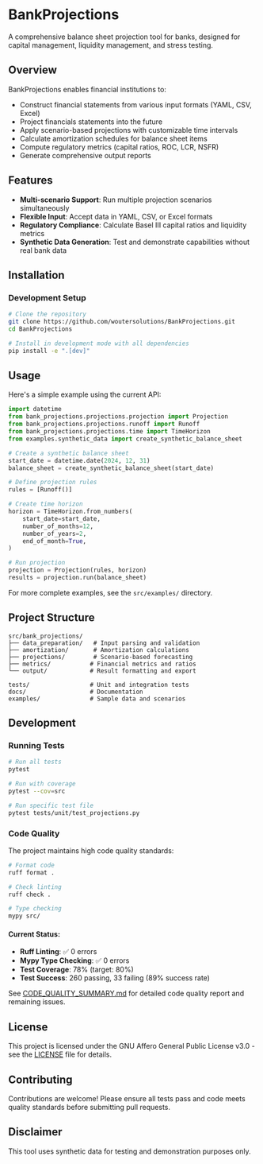 # BankProjections

A comprehensive balance sheet projection tool for banks, designed for capital management, liquidity management, and stress testing.

## Overview

BankProjections enables financial institutions to:
- Construct financial statements from various input formats (YAML, CSV, Excel)
- Project financials statements into the future
- Apply scenario-based projections with customizable time intervals
- Calculate amortization schedules for balance sheet items
- Compute regulatory metrics (capital ratios, ROC, LCR, NSFR)
- Generate comprehensive output reports

## Features

- **Multi-scenario Support**: Run multiple projection scenarios simultaneously
- **Flexible Input**: Accept data in YAML, CSV, or Excel formats
- **Regulatory Compliance**: Calculate Basel III capital ratios and liquidity metrics
- **Synthetic Data Generation**: Test and demonstrate capabilities without real bank data

## Installation

### Development Setup

```bash
# Clone the repository
git clone https://github.com/woutersolutions/BankProjections.git
cd BankProjections

# Install in development mode with all dependencies
pip install -e ".[dev]"
```

## Usage

Here's a simple example using the current API:

```python
import datetime
from bank_projections.projections.projection import Projection
from bank_projections.projections.runoff import Runoff
from bank_projections.projections.time import TimeHorizon
from examples.synthetic_data import create_synthetic_balance_sheet

# Create a synthetic balance sheet
start_date = datetime.date(2024, 12, 31)
balance_sheet = create_synthetic_balance_sheet(start_date)

# Define projection rules
rules = [Runoff()]

# Create time horizon
horizon = TimeHorizon.from_numbers(
    start_date=start_date,
    number_of_months=12,
    number_of_years=2,
    end_of_month=True,
)

# Run projection
projection = Projection(rules, horizon)
results = projection.run(balance_sheet)
```

For more complete examples, see the `src/examples/` directory.

## Project Structure

```
src/bank_projections/
├── data_preparation/   # Input parsing and validation
├── amortization/       # Amortization calculations
├── projections/        # Scenario-based forecasting
├── metrics/           # Financial metrics and ratios
└── output/            # Result formatting and export

tests/                 # Unit and integration tests
docs/                  # Documentation
examples/              # Sample data and scenarios
```

## Development

### Running Tests

```bash
# Run all tests
pytest

# Run with coverage
pytest --cov=src

# Run specific test file
pytest tests/unit/test_projections.py
```

### Code Quality

The project maintains high code quality standards:

```bash
# Format code
ruff format .

# Check linting
ruff check .

# Type checking
mypy src/
```

#### Current Status:
- **Ruff Linting**: ✅ 0 errors
- **Mypy Type Checking**: ✅ 0 errors
- **Test Coverage**: 78% (target: 80%)
- **Test Success**: 260 passing, 33 failing (89% success rate)

See [CODE_QUALITY_SUMMARY.md](CODE_QUALITY_SUMMARY.md) for detailed code quality report and remaining issues.

## License

This project is licensed under the GNU Affero General Public License v3.0 - see the [LICENSE](LICENSE) file for details.

## Contributing

Contributions are welcome! Please ensure all tests pass and code meets quality standards before submitting pull requests.

## Disclaimer

This tool uses synthetic data for testing and demonstration purposes only.